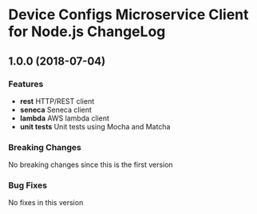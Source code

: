 # Device Configs Microservice Client for Node.js ChangeLog

## <a name="1.0.0"></a> 1.0.0 (2018-07-04)

### Features
* **rest** HTTP/REST client
* **seneca** Seneca client
* **lambda** AWS lambda client
* **unit tests** Unit tests using Mocha and Matcha

### Breaking Changes
No breaking changes since this is the first version

### Bug Fixes
No fixes in this version

